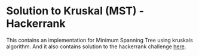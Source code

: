 # Solution to Kruskal (MST) - Hackerrank

This contains an implementation for Minimum Spanning Tree using kruskals algorithm.
And it also contains solution to the hackerrank challenge [here](https://www.hackerrank.com/challenges/kruskalmstrsub).
